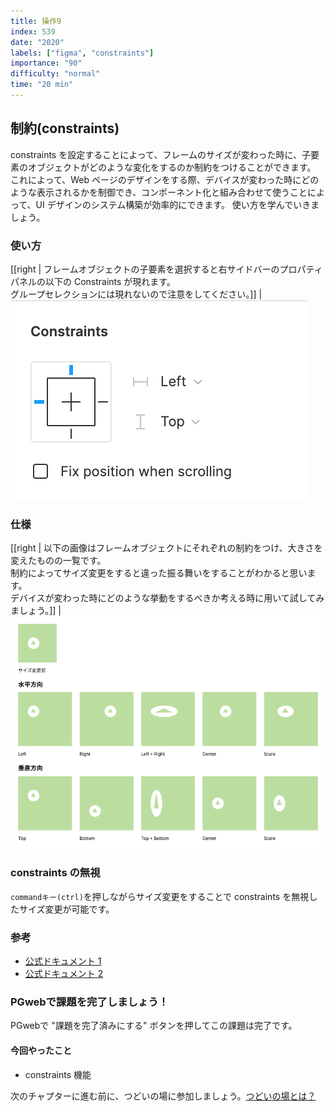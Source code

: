 ```yaml
---
title: 操作9
index: 539
date: "2020"
labels: ["figma", "constraints"]
importance: "90"
difficulty: "normal"
time: "20 min"
---
```


## 制約(constraints)

constraints を設定することによって、フレームのサイズが変わった時に、子要素のオブジェクトがどのような変化をするのか制約をつけることができます。  
これによって、Web ページのデザインをする際、デバイスが変わった時にどのような表示されるかを制御でき、コンポーネント化と組み合わせて使うことによって、UI デザインのシステム構築が効率的にできます。
使い方を学んでいきましょう。

### 使い方

[[right | フレームオブジェクトの子要素を選択すると右サイドバーのプロパティパネルの以下の Constraints が現れます。<br/>グループセレクションには現れないので注意をしてください。]]
| ![constraints-start](./img/constrains-start.png)

### 仕様

[[right | 以下の画像はフレームオブジェクトにそれぞれの制約をつけ、大きさを変えたものの一覧です。<br/>制約によってサイズ変更をすると違った振る舞いをすることがわかると思います。<br/>デバイスが変わった時にどのような挙動をするべきか考える時に用いて試してみましょう。]]
| ![constraints3](./img/constraints3.png)

### constraints の無視

`commandキー(ctrl)`を押しながらサイズ変更をすることで constraints を無視したサイズ変更が可能です。

### 参考

- [公式ドキュメント 1](https://help.figma.com/hc/en-us/articles/360039957734-Apply-Constraints-to-define-how-layers-resize)
- [公式ドキュメント 2](https://help.figma.com/hc/en-us/articles/360039957934-Combine-Layout-Grids-and-Constraints)

### PGwebで課題を完了しましょう！

PGwebで "課題を完了済みにする" ボタンを押してこの課題は完了です。

#### 今回やったこと

- constraints 機能

次のチャプターに進む前に、つどいの場に参加しましょう。[つどいの場とは？](https://www.notion.so/shinonome-inc/92952612de464f22b3c5cde79d7211b5)
